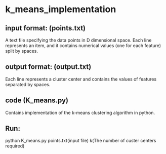 # k_means_implementation
## input format: (points.txt)
A text file specifying the data points in D dimensional space. Each line represents an item, and it contains numerical values (one for each feature) split by spaces.

## output format: (output.txt)
Each line represents a cluster center and contains the values of features separated by spaces.

## code (K_means.py)
Contains implementation of the k-means clustering algorithm in python.

## Run:
python K_means.py points.txt(input file) k(The number of custer centers required)
